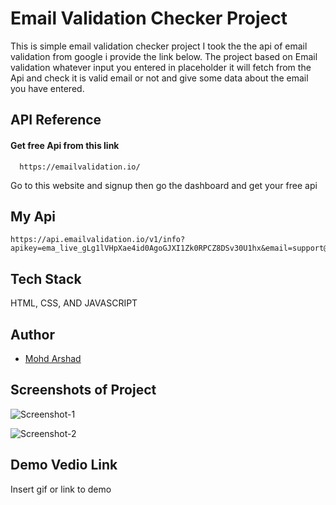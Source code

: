 
# Email Validation Checker Project

This is simple email validation checker project I took the the api of email validation from google i provide the link below. The project based on Email validation whatever input you entered in placeholder it will fetch from the Api and check it is valid email or not and give some data about the email you have entered.


## API Reference

#### Get free Api from  this link

```http
  https://emailvalidation.io/
```
Go to this website and signup then go the dashboard and get your free api

## My Api
```http
https://api.emailvalidation.io/v1/info?apikey=ema_live_gLg1lVHpXae4id0AgoGJXI1Zk0RPCZ8DSv30U1hx&email=support@emailvalidation.io
```


## Tech Stack

 HTML, CSS, AND  JAVASCRIPT




## Author

- [Mohd Arshad](https://github.com/MohdArshad12575)


## Screenshots of Project

![Screenshot-1](https://github.com/MohdArshad12575/Email-Validator-Project/assets/162963719/249e06ee-73fc-4e8d-8c4b-ed7c30c0c75e)


![Screenshot-2](https://github.com/MohdArshad12575/Email-Validator-Project/assets/162963719/6bde2627-e8ad-49e9-b2b9-c6493d7749d0)


## Demo Vedio Link

Insert gif or link to demo


